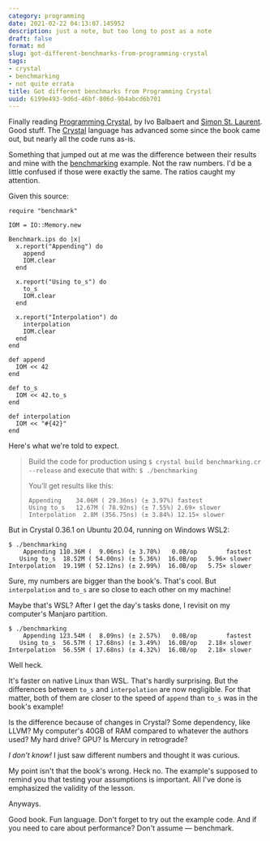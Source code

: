 ```yaml
---
category: programming
date: 2021-02-22 04:13:07.145952
description: just a note, but too long to post as a note
draft: false
format: md
slug: got-different-benchmarks-from-programming-crystal
tags:
- crystal
- benchmarking
- not quite errata
title: Got different benchmarks from Programming Crystal
uuid: 6199e493-9d6d-46bf-806d-9b4abcd6b701
---
```


Finally reading [Programming Crystal][crystal-book], by Ivo Balbaert and [Simon
St.  Laurent][stl].  Good stuff.  The [Crystal][crystal-lang] language has
advanced some since the book came out, but nearly all the code runs as-is.

Something that jumped out at me was the difference between their results and
mine with the [benchmarking][] example.  Not the raw numbers.  I'd be a little
confused if those were exactly the same.  The ratios caught my attention.

Given this source:

```crystal
require "benchmark"

IOM = IO::Memory.new

Benchmark.ips do |x|
  x.report("Appending") do
    append
    IOM.clear
  end

  x.report("Using to_s") do
    to_s
    IOM.clear
  end

  x.report("Interpolation") do
    interpolation
    IOM.clear
  end
end

def append
  IOM << 42
end

def to_s
  IOM << 42.to_s
end

def interpolation
  IOM << "#{42}"
end
```

Here's what we're told to expect.

> Build the code for production using `$ crystal build benchmarking.cr --release` and execute that with: `$ ./benchmarking`
>
> You’ll get results like this:
>
> ``` text
> Appending    34.06M ( 29.36ns) (± 3.97%) fastest
> Using to_s   12.67M ( 78.92ns) (± 7.55%) 2.69× slower
> Interpolation  2.8M (356.75ns) (± 3.84%) 12.15× slower
> ```

But in Crystal 0.36.1 on Ubuntu 20.04, running on Windows WSL2:

``` text
$ ./benchmarking
    Appending 110.36M (  9.06ns) (± 3.70%)   0.0B/op        fastest
   Using to_s  18.52M ( 54.00ns) (± 5.36%)  16.0B/op   5.96× slower
Interpolation  19.19M ( 52.12ns) (± 2.99%)  16.0B/op   5.75× slower
```

Sure, my numbers are bigger than the book's.  That's cool.  But
`interpolation` and `to_s` are so close to each other on my machine!

Maybe that's WSL?  After I get the day's tasks done, I revisit on my computer's
Manjaro partition.

``` text
$ ./benchmarking
    Appending 123.54M (  8.09ns) (± 2.57%)   0.0B/op        fastest
   Using to_s  56.57M ( 17.68ns) (± 3.49%)  16.0B/op   2.18× slower
Interpolation  56.55M ( 17.68ns) (± 4.32%)  16.0B/op   2.18× slower
```

Well heck.

It's faster on native Linux than WSL.  That's hardly surprising.  But the
differences between `to_s` and `interpolation` are now negligible.  For
that matter, both of them are closer to the speed of `append` than `to_s`
was in the book's example!

Is the difference because of changes in Crystal?  Some dependency, like LLVM?
My computer's 40GB of RAM compared to whatever the authors used?  My hard
drive?  GPU?  Is Mercury in retrograde?

*I don't know!* I just saw different numbers and thought it was curious.

My point isn't that the book's wrong.  Heck no.  The example's supposed to
remind you that testing your assumptions is important.  All I've done is
emphasized the validity of the lesson.

Anyways.

Good book.  Fun language.  Don't forget to try out the example code.  And if
you need to care about performance?  Don't assume — benchmark.

[crystal-book]: https://pragprog.com/titles/crystal/programming-crystal/
[crystal-lang]: https://crystal-lang.org
[stl]: http://simonstl.com/
[benchmarking]: https://github.com/Ivo-Balbaert/programming_crystal/blob/master/code/managing_projects/benchmarking.cr